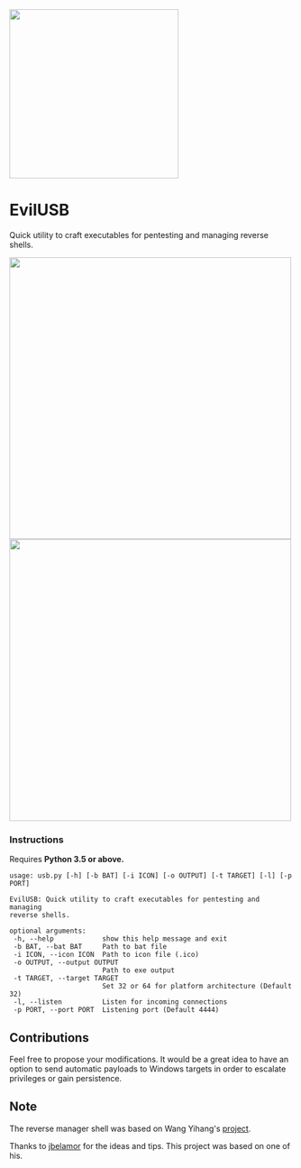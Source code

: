 <img src="https://raw.githubusercontent.com/mgp25/EvilUSB/master/assets/evil.png" width=300>
 
 # EvilUSB
 
 Quick utility to craft executables for pentesting and managing reverse shells.
 
 <img src="https://raw.githubusercontent.com/mgp25/EvilUSB/master/assets/screen1.png" width=500>
 <img src="https://raw.githubusercontent.com/mgp25/EvilUSB/master/assets/screen2.png" width=500>
 
 ### Instructions
 
Requires **Python 3.5 or above.**
 
 ```
 usage: usb.py [-h] [-b BAT] [-i ICON] [-o OUTPUT] [-t TARGET] [-l] [-p PORT]

EvilUSB: Quick utility to craft executables for pentesting and managing
reverse shells.

optional arguments:
  -h, --help            show this help message and exit
  -b BAT, --bat BAT     Path to bat file
  -i ICON, --icon ICON  Path to icon file (.ico)
  -o OUTPUT, --output OUTPUT
                        Path to exe output
  -t TARGET, --target TARGET
                        Set 32 or 64 for platform architecture (Default 32)
  -l, --listen          Listen for incoming connections
  -p PORT, --port PORT  Listening port (Default 4444)
  ```
  
## Contributions
  
Feel free to propose your modifications. It would be a great idea to have an option to send automatic payloads to Windows targets in order to escalate privileges or gain persistence.

## Note

The reverse manager shell was based on Wang Yihang's [project](https://github.com/WangYihang/Reverse-Shell-Manager).

Thanks to [jbelamor](https://github.com/jbelamor) for the ideas and tips. This project was based on one of his.
